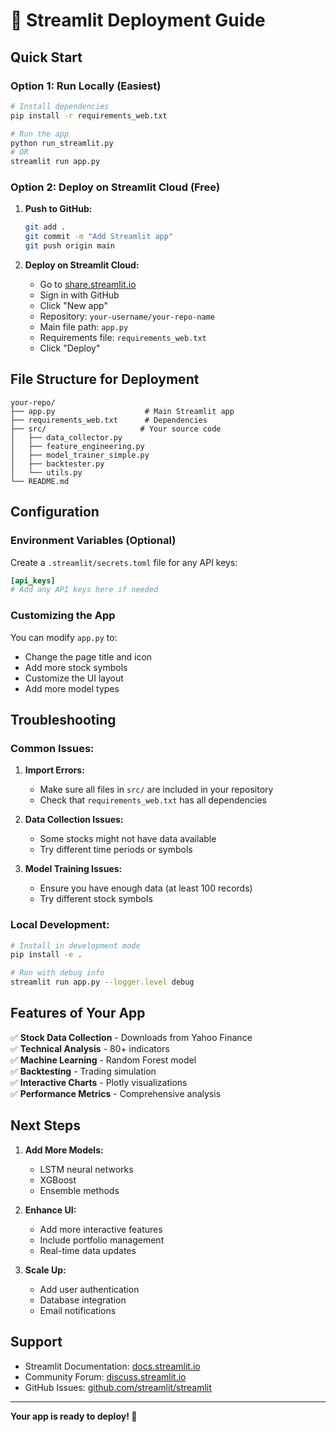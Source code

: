 # 🚀 Streamlit Deployment Guide

## Quick Start

### Option 1: Run Locally (Easiest)
```bash
# Install dependencies
pip install -r requirements_web.txt

# Run the app
python run_streamlit.py
# OR
streamlit run app.py
```

### Option 2: Deploy on Streamlit Cloud (Free)

1. **Push to GitHub:**
   ```bash
   git add .
   git commit -m "Add Streamlit app"
   git push origin main
   ```

2. **Deploy on Streamlit Cloud:**
   - Go to [share.streamlit.io](https://share.streamlit.io)
   - Sign in with GitHub
   - Click "New app"
   - Repository: `your-username/your-repo-name`
   - Main file path: `app.py`
   - Requirements file: `requirements_web.txt`
   - Click "Deploy"

## File Structure for Deployment

```
your-repo/
├── app.py                    # Main Streamlit app
├── requirements_web.txt      # Dependencies
├── src/                     # Your source code
│   ├── data_collector.py
│   ├── feature_engineering.py
│   ├── model_trainer_simple.py
│   ├── backtester.py
│   └── utils.py
└── README.md
```

## Configuration

### Environment Variables (Optional)
Create a `.streamlit/secrets.toml` file for any API keys:
```toml
[api_keys]
# Add any API keys here if needed
```

### Customizing the App

You can modify `app.py` to:
- Change the page title and icon
- Add more stock symbols
- Customize the UI layout
- Add more model types

## Troubleshooting

### Common Issues:

1. **Import Errors:**
   - Make sure all files in `src/` are included in your repository
   - Check that `requirements_web.txt` has all dependencies

2. **Data Collection Issues:**
   - Some stocks might not have data available
   - Try different time periods or symbols

3. **Model Training Issues:**
   - Ensure you have enough data (at least 100 records)
   - Try different stock symbols

### Local Development:

```bash
# Install in development mode
pip install -e .

# Run with debug info
streamlit run app.py --logger.level debug
```

## Features of Your App

✅ **Stock Data Collection** - Downloads from Yahoo Finance  
✅ **Technical Analysis** - 80+ indicators  
✅ **Machine Learning** - Random Forest model  
✅ **Backtesting** - Trading simulation  
✅ **Interactive Charts** - Plotly visualizations  
✅ **Performance Metrics** - Comprehensive analysis  

## Next Steps

1. **Add More Models:**
   - LSTM neural networks
   - XGBoost
   - Ensemble methods

2. **Enhance UI:**
   - Add more interactive features
   - Include portfolio management
   - Real-time data updates

3. **Scale Up:**
   - Add user authentication
   - Database integration
   - Email notifications

## Support

- Streamlit Documentation: [docs.streamlit.io](https://docs.streamlit.io)
- Community Forum: [discuss.streamlit.io](https://discuss.streamlit.io)
- GitHub Issues: [github.com/streamlit/streamlit](https://github.com/streamlit/streamlit)

---

**Your app is ready to deploy! 🎉** 